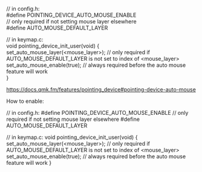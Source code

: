 // in config.h:  
#define POINTING_DEVICE_AUTO_MOUSE_ENABLE  
// only required if not setting mouse layer elsewhere  
#define AUTO_MOUSE_DEFAULT_LAYER <index of your mouse layer>  


// in keymap.c:  
void pointing_device_init_user(void) {  
    set_auto_mouse_layer(<mouse_layer>); // only required if AUTO_MOUSE_DEFAULT_LAYER is not set to index of <mouse_layer>  
    set_auto_mouse_enable(true);         // always required before the auto mouse feature will work  
}  


https://docs.qmk.fm/features/pointing_device#pointing-device-auto-mouse

How to enable:

// in config.h:
#define POINTING_DEVICE_AUTO_MOUSE_ENABLE
// only required if not setting mouse layer elsewhere
#define AUTO_MOUSE_DEFAULT_LAYER <index of your mouse layer>

// in keymap.c:
void pointing_device_init_user(void) {
    set_auto_mouse_layer(<mouse_layer>); // only required if AUTO_MOUSE_DEFAULT_LAYER is not set to index of <mouse_layer>
    set_auto_mouse_enable(true);         // always required before the auto mouse feature will work
}
